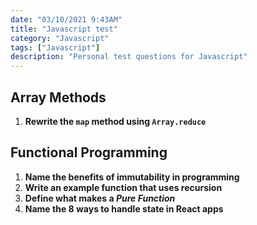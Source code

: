 ```yaml
---
date: "03/10/2021 9:43AM"
title: "Javascript test"
category: "Javascript"
tags: ["Javascript"]
description: "Personal test questions for Javascript"
---
```


## Array Methods

1. **Rewrite the `map` method using `Array.reduce`**

## Functional Programming

1. **Name the benefits of immutability in programming**
2. **Write an example function that uses recursion**
3. **Define what makes a _Pure Function_**
4. **Name the 8 ways to handle state in React apps**
